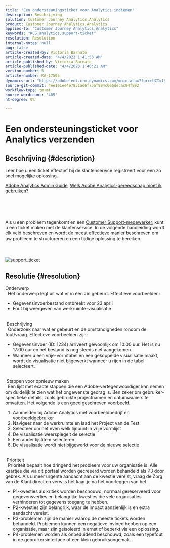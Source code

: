 ```yaml
---
title: "Een ondersteuningsticket voor Analytics indienen"
description: Beschrijving
solution: Customer Journey Analytics,Analytics
product: Customer Journey Analytics,Analytics
applies-to: "Customer Journey Analytics,Analytics"
keywords: "KCS,analytics,support-ticket"
resolution: Resolution
internal-notes: null
bug: false
article-created-by: Victoria Barnato
article-created-date: "4/4/2023 1:41:53 AM"
article-published-by: Victoria Barnato
article-published-date: "4/4/2023 1:46:21 AM"
version-number: 5
article-number: KA-17505
dynamics-url: "https://adobe-ent.crm.dynamics.com/main.aspx?forceUCI=1&pagetype=entityrecord&etn=knowledgearticle&id=775ff3de-89d2-ed11-a7c7-6045bd006d92"
source-git-commit: 4ee1e1ee4e7851ad6f75af994c0e6decac94f992
workflow-type: tm+mt
source-wordcount: '405'
ht-degree: 0%

---
```


# Een ondersteuningsticket voor Analytics verzenden

## Beschrijving {#description}


Leer hoe u een ticket effectief bij de klantenservice registreert voor een zo snel mogelijke oplossing.

[Adobe Analytics Admin Guide](https://experienceleague.adobe.com/docs/analytics/admin/home.html)  [Welk Adobe Analytics-gereedschap moet ik gebruiken?](https://experienceleague.adobe.com/docs/analytics/analyze/admin-overview/which-analytics-tool.html)


<br><br><br><br>Als u een probleem tegenkomt en een [Customer Support-medewerker](https://helpx.adobe.com/experience-cloud/supported-users.html), kunt u een ticket maken met de klantenservice. In de volgende handleiding wordt elk veld beschreven en wordt de meest effectieve manier beschreven om uw probleem te structureren en een tijdige oplossing te bereiken.<br><br><br><br>![support_ticket](https://helpx.adobe.com/content/dam/help/en/analytics/kb/submitting-an-analytics-support-ticket/jcr:content/main-pars/image/support_ticket.png "support_ticket")

## Resolutie {#resolution}

Onderwerp<br> 
Het onderwerp legt uit wat er in één zin gebeurt. Effectieve voorbeelden:

- Gegevensinvoerbestand ontbreekt voor 23 april
- Fout bij weergeven van werkruimte-visualisatie

<br> Beschrijving<br> 
Onderzoek naar wat er gebeurt en de omstandigheden rondom de fout/vraag. Effectieve voorbeelden zijn:

- Gegevensinvoer (ID: 1234) arriveert gewoonlijk om 10:00 uur. Het is nu 17:00 uur en het bestand is nog steeds niet aangekomen.
- Wanneer u een vrije-vormtabel en een gekoppelde visualisatie maakt, wordt de visualisatie niet bijgewerkt wanneer u rijen in de tabel selecteert.

<br> Stappen voor opnieuw maken<br> 
Een lijst met exacte stappen die een Adobe-vertegenwoordiger kan nemen om duidelijk te zien wat het ongewenste gedrag is. Ben zeker om gebruiker-specifieke details, zoals gebruikte projectnamen en datumwaaiers te omvatten. Het volgende is een goed geschreven voorbeeld.

1. Aanmelden bij Adobe Analytics met voorbeeldbedrijf en voorbeeldgebruiker
2. Navigeer naar de werkruimte en laad het Project van de Test
3. Selecteer om het even welk lijnpunt in vrije vormlijst
4. De visualisatie weerspiegelt de selectie
5. Een ander lijstitem selecteren
6. De visualisatie wordt niet bijgewerkt voor de nieuwe selectie

<br> Prioriteit<br> 
Prioriteit bepaalt hoe dringend het probleem voor uw organisatie is. Alle kaartjes die via dit portaal worden gecreeerd worden behandeld als P3 door gebrek. Als u meer urgente aandacht aan de kwestie vereist, vraag de Zorg van de Klant direct en verwijs het kaartje na het voorleggen van het.

- P1-kwesties als kritiek worden beschouwd; normaal gereserveerd voor gegevensverlies en belangrijke kwesties die vele organisaties verhinderen tot gegevens toegang te hebben.
- P2-kwesties zijn belangrijk, waar de impact aanzienlijk is en extra aandacht vereist.
- P3-problemen zijn de manier waarop de meeste tickets worden behandeld. Problemen kunnen een negatieve invloed hebben op een organisatie, maar zijn geïsoleerd in ernst of beperkt via een oplossing.
- P4-problemen worden als onbeduidend beschouwd, zoals een typefout in de gebruikersinterface of een klein gebruiksongemak.

<br> 